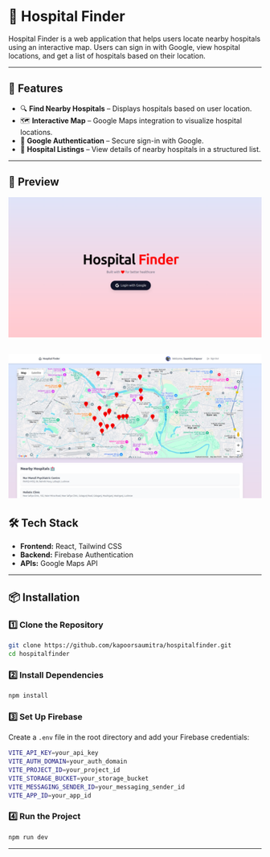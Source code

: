 # 🏥 Hospital Finder

Hospital Finder is a web application that helps users locate nearby hospitals using an interactive map. Users can sign in with Google, view hospital locations, and get a list of hospitals based on their location.

---

## 🚀 Features
- 🔍 **Find Nearby Hospitals** – Displays hospitals based on user location.
- 🗺️ **Interactive Map** – Google Maps integration to visualize hospital locations.
- 🔐 **Google Authentication** – Secure sign-in with Google.
- 📜 **Hospital Listings** – View details of nearby hospitals in a structured list.

---

## 📸 Preview
![alt text](image.png)

![alt text](image-1.png)
---

## 🛠️ Tech Stack
- **Frontend:** React, Tailwind CSS
- **Backend:** Firebase Authentication
- **APIs:** Google Maps API

---

## 📦 Installation
### 1️⃣ Clone the Repository
```sh
git clone https://github.com/kapoorsaumitra/hospitalfinder.git
cd hospitalfinder
```

### 2️⃣ Install Dependencies
```sh
npm install
```

### 3️⃣ Set Up Firebase
Create a `.env` file in the root directory and add your Firebase credentials:
```sh
VITE_API_KEY=your_api_key
VITE_AUTH_DOMAIN=your_auth_domain
VITE_PROJECT_ID=your_project_id
VITE_STORAGE_BUCKET=your_storage_bucket
VITE_MESSAGING_SENDER_ID=your_messaging_sender_id
VITE_APP_ID=your_app_id
```

### 4️⃣ Run the Project
```sh
npm run dev
```

---
